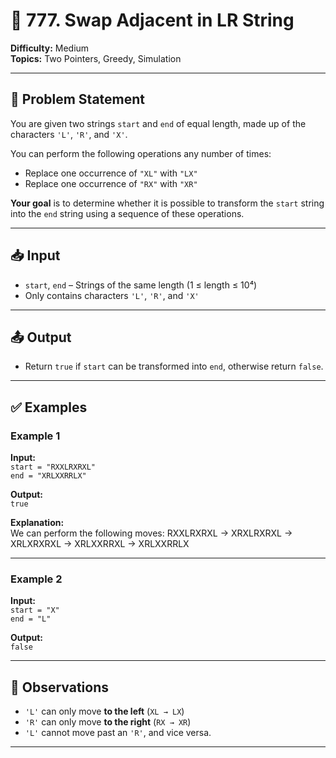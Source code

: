 # 🔁 777. Swap Adjacent in LR String

**Difficulty:** Medium  
**Topics:** Two Pointers, Greedy, Simulation

---

## 📝 Problem Statement

You are given two strings `start` and `end` of equal length, made up of the characters `'L'`, `'R'`, and `'X'`.

You can perform the following operations any number of times:

- Replace one occurrence of `"XL"` with `"LX"`
- Replace one occurrence of `"RX"` with `"XR"`

**Your goal** is to determine whether it is possible to transform the `start` string into the `end` string using a sequence of these operations.

---

## 📥 Input

- `start`, `end` – Strings of the same length (1 ≤ length ≤ 10⁴)
- Only contains characters `'L'`, `'R'`, and `'X'`

---

## 📤 Output

- Return `true` if `start` can be transformed into `end`, otherwise return `false`.

---

## ✅ Examples

### Example 1

**Input:**  
`start = "RXXLRXRXL"`  
`end = "XRLXXRRLX"`

**Output:**  
`true`

**Explanation:**  
We can perform the following moves:
RXXLRXRXL
→ XRXLRXRXL
→ XRLXRXRXL
→ XRLXXRRXL
→ XRLXXRRLX


---

### Example 2

**Input:**  
`start = "X"`  
`end = "L"`

**Output:**  
`false`

---

## 🤔 Observations

- `'L'` can only move **to the left** (`XL → LX`)
- `'R'` can only move **to the right** (`RX → XR`)
- `'L'` cannot move past an `'R'`, and vice versa.

---